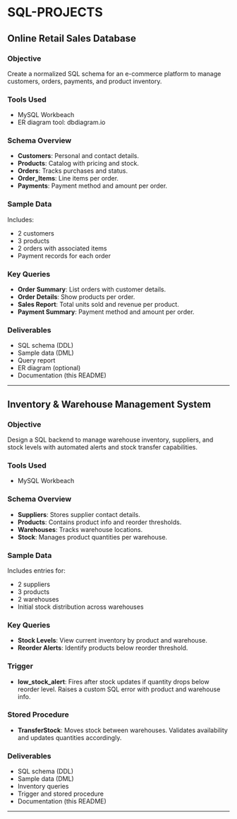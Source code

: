 # SQL-PROJECTS

## Online Retail Sales Database

### Objective
Create a normalized SQL schema for an e-commerce platform to manage customers, orders, payments, and product inventory.

### Tools Used
- MySQL Workbeach
- ER diagram tool: dbdiagram.io 

### Schema Overview
- **Customers**: Personal and contact details.
- **Products**: Catalog with pricing and stock.
- **Orders**: Tracks purchases and status.
- **Order_Items**: Line items per order.
- **Payments**: Payment method and amount per order.

### Sample Data
Includes:
- 2 customers
- 3 products
- 2 orders with associated items
- Payment records for each order

### Key Queries
- **Order Summary**: List orders with customer details.
- **Order Details**: Show products per order.
- **Sales Report**: Total units sold and revenue per product.
- **Payment Summary**: Payment method and amount per order.

### Deliverables
- SQL schema (DDL)
- Sample data (DML)
- Query report
- ER diagram (optional)
- Documentation (this README)

---

## Inventory & Warehouse Management System

### Objective
Design a SQL backend to manage warehouse inventory, suppliers, and stock levels with automated alerts and stock transfer capabilities.

### Tools Used
- MySQL Workbeach

### Schema Overview
- **Suppliers**: Stores supplier contact details.
- **Products**: Contains product info and reorder thresholds.
- **Warehouses**: Tracks warehouse locations.
- **Stock**: Manages product quantities per warehouse.

### Sample Data
Includes entries for:
- 2 suppliers
- 3 products
- 2 warehouses
- Initial stock distribution across warehouses

### Key Queries
- **Stock Levels**: View current inventory by product and warehouse.
- **Reorder Alerts**: Identify products below reorder threshold.

### Trigger
- **low_stock_alert**: Fires after stock updates if quantity drops below reorder level. Raises a custom SQL error with product and warehouse info.

### Stored Procedure
- **TransferStock**: Moves stock between warehouses. Validates availability and updates quantities accordingly.

### Deliverables
- SQL schema (DDL)
- Sample data (DML)
- Inventory queries
- Trigger and stored procedure
- Documentation (this README)

---
